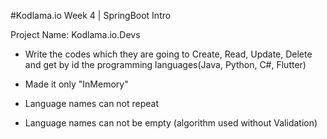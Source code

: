 #Kodlama.io Week 4 | SpringBoot Intro

Project Name: Kodlama.io.Devs

- Write the codes which they are going to Create, Read, Update, Delete and get by id the programming languages(Java, Python, C#, Flutter)

- Made it only "InMemory"

- Language names can not repeat

- Language names can not be empty (algorithm used without Validation)

